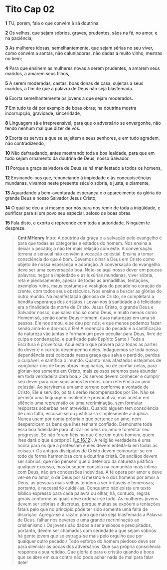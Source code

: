 # Tito Cap 02

**1** 	TU, porém, fala o que convém à sã doutrina.

**2** 	Os velhos, que sejam sóbrios, graves, prudentes, sãos na fé, no amor, e na paciência;

**3** 	As mulheres idosas, semelhantemente, que sejam sérias no seu viver, como convém a santas, não caluniadoras, não dadas a muito vinho, mestras no bem;

**4** 	Para que ensinem as mulheres novas a serem prudentes, a amarem seus maridos, a amarem seus filhos,

**5** 	A serem moderadas, castas, boas donas de casa, sujeitas a seus maridos, a fim de que a palavra de Deus não seja blasfemada.

**6** 	Exorta semelhantemente os jovens a que sejam moderados.

**7** 	Em tudo te dá por exemplo de boas obras; na doutrina mostra incorrupção, gravidade, sinceridade,

**8** 	Linguagem sã e irrepreensível, para que o adversário se envergonhe, não tendo nenhum mal que dizer de vós.

**9** 	Exorta os servos a que se sujeitem a seus senhores, e em tudo agradem, não contradizendo,

**10** 	Não defraudando, antes mostrando toda a boa lealdade, para que em tudo sejam ornamento da doutrina de Deus, nosso Salvador.

**11** 	Porque a graça salvadora de Deus se há manifestado a todos os homens,

**12** 	Ensinando-nos que, renunciando à impiedade e às concupiscências mundanas, vivamos neste presente século sóbria, e justa, e piamente,

**13** 	Aguardando a bem-aventurada esperança e o aparecimento da glória do grande Deus e nosso Salvador Jesus Cristo;

**14** 	O qual se deu a si mesmo por nós para nos remir de toda a iniqüidade, e purificar para si um povo seu especial, zeloso de boas obras.

**15** 	Fala disto, e exorta e repreende com toda a autoridade. Ninguém te despreze.


> **Cmt MHenry** Intro: A doutrina da graça e a salvação pelo evangelho é para que todas as categorias e estados do homem. Nos ensina a deixar o pecado; a não ter mais relação com este. A conversação terrena e sensual não convém à vocação celestial. Ensina a tomar consciência do que é bom. Devemos olhar a Deus em Cristo como objeto de nossa esperança e adoração. A conversação do evangelho deve ser uma conversação boa. Note-se aqui nosso dever em poucas palavras: negar a impiedade e as luxúrias mundanas, viver sóbria, reta e piedosamente, apesar de todas as armadilhas, tentações, exemplos ruins, maus costumes e vestígios do pecado no coração do crente, com todos seus obstáculos. Nos ensina a buscar as glórias do outro mundo. Na manifestação gloriosa de Cristo, se completará a bendita esperança dos cristãos.\ Levar-nos à santidade a à felicidade era a finalidade da morte de Cristo. Jesus Cristo, o grande Deus e Salvador nosso, que salva não só como Deus, e muito menos como Homem só, senão como Deus-Homem, duas naturezas em uma só pessoa. Ele nos amou, e se deu por nós; e que menos podemos fazer senão amá-lo e dar-nos a Ele! A redenção do pecado e a santificação da natureza vão juntas e formam um povo peculiar para Deus, livre de culpa e condenação, e purificado pelo Espírito Santo.\ Toda a Escritura é proveitosa. Aqui está o que proverá para todas as partes do dever e o correto desempenho deles. Indaguemos se toda nossa dependência está colocada nessa graça que salva o perdido, perdoa o culpável, e santifica o imundo. Quanto mais afastados estejamos de vangloriar-nos de boas obras imaginarias, ou de confiar nelas, para gloriar-nos somente em Cristo, mais zelosos seremos para abundar em toda verdadeira obra boa.> Os servos devem conhecer e cumprir seu dever para com seus amos terrenos, com referência ao amo celestial. Ao servirem a um amo terreno conforme a vontade de Cristo, Ele é servido; os tais serão recompensados por Ele. Não se permitir uma linguagem insolente e provocativa, mas aceitar em silêncio uma repreensão ou uma recriminação, sem formular respostas soberbas nem atrevidas. Quando alguém tem consciência de uma falta, escusar-se ou justificá-la simplesmente a duplica. Nunca usem por conta própria o que pertence ao amo, nem desperdicem os bens que lhes tenham confiado. Demonstre toda essa boa fidelidade para utilizar os bens do amo e fomentar seu progresso. Se não foram fiéis no que é de um outro homem, quem lhes dará o que é próprio? ([Lc 16.12](../42N-Lc/16.md#12)). A religião verdadeira é uma honra para os que a professam e eles devem enfeitá-la em todas as coisas.> Os antigos discípulos de Cristo devem comportar-se em todo de forma harmoniosa com a doutrina cristã. Os anciãos devem ser sóbrios; que não pensem que o deterioro da natureza justifica qualquer excesso, mas busquem consolo na comunhão mais íntima com Deus, não em concessões indevidas. A fé opera por amor e deve ver-se no amor, o de Deus por si mesmo e o dos homens por amor a Deus. as pessoas mais velhas tendem a ser irritáveis e temerosas; portanto, é necessário cuidá-las. Conquanto não exista um texto bíblico expresso para cada palavra ou olhar, há, contudo, regras gerais conforme as quais deve ordenar-se todo. As mulheres jovens devem ser sóbrias e discretas, porque muitas se expõem a tentações fatais pelo que no princípio pôde ter sido somente uma falta de discrição. Agrega-se a razão: para que não seja blasfemada a Palavra de Deus. falhar nos deveres é uma grande recriminação ao cristianismo.\ Os jovens são dados a ser ansiosos e precipitados, portanto, devem ser chamados com seriedade a que sejam sóbrios: há gente jovem que se estraga-se mais pelo orgulho que por qualquer outro pecado.\ Todo esforço do homem piedoso deve ser para silenciar as bocas dos adversários. Que sua própria consciência responda a sua retidão. Que glória é para o cristão quando a boca que se abre em sua contra não pode achar nada de mal para falar dele!